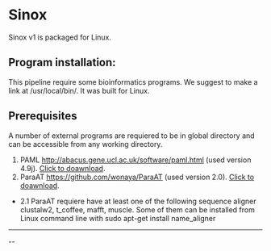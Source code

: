 # Sinox
Sinox v1 is packaged for Linux.

## Program installation:
This pipeline require some bioinformatics programs. We suggest to make a link at /usr/local/bin/. It was built for Linux.

## Prerequisites
A number of external programs are requiered to be in global directory and can be accessible from any working directory.
  1. PAML http://abacus.gene.ucl.ac.uk/software/paml.html  (used version 4.9j). [Click to doawnload](http://abacus.gene.ucl.ac.uk/software/paml4.9j.tgz).
  2. ParaAT https://github.com/wonaya/ParaAT (used version 2.0). [Click to doawnload](https://github.com/wonaya/ParaAT/archive/refs/heads/master.zip).
   - 2.1  ParaAT requiere have at least one of the following sequence aligner clustalw2, t_coffee, mafft, muscle. Some of them can be installed from Linux command line with sudo apt-get install name_aligner

---

--


